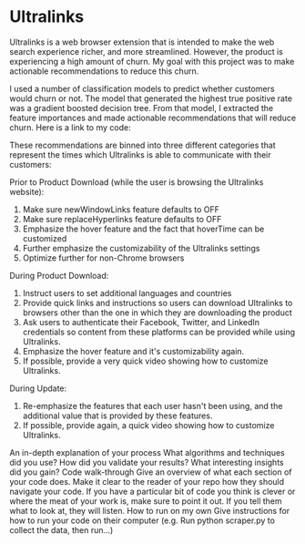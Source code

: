 # Ultralinks

Ultralinks is a web browser extension that is intended to make the web search experience richer, and more streamlined. However,
the product is experiencing a high amount of churn. My goal with this project was to make actionable recommendations to reduce
this churn. 

I used a number of classification models to predict whether customers would churn or not. The model that generated the highest
true positive rate was a gradient boosted decision tree. From that model, I extracted the feature importances and made
actionable recommendations that will reduce churn. Here is a link to my code:

These recommendations are binned into three different categories that represent the times which Ultralinks is able to communicate
with their customers:

Prior to Product Download (while the user is browsing the Ultralinks website):
1. Make sure newWindowLinks feature defaults to OFF
2. Make sure replaceHyperlinks feature defaults to OFF
3. Emphasize the hover feature and the fact that hoverTime can be customized
4. Further emphasize the customizability of the Ultralinks settings
5. Optimize further for non-Chrome browsers

During Product Download:
1. Instruct users to set additional languages and countries
2. Provide quick links and instructions so users can download Ultralinks to browsers other than the one in which they are
downloading the product
3. Ask users to authenticate their Facebook, Twitter, and LinkedIn credentials so content from these platforms can be provided
while using Ultralinks.
4. Emphasize the hover feature and it's customizability again.
5. If possible, provide a very quick video showing how to customize Ultralinks.

During Update:
1. Re-emphasize the features that each user hasn't been using, and the additional value that is provided by these features.
2. If possible, provide again, a quick video showing how to customize Ultralinks. 


An in-depth explanation of your process
What algorithms and techniques did you use?
How did you validate your results?
What interesting insights did you gain?
Code walk-through
Give an overview of what each section of your code does.
Make it clear to the reader of your repo how they should navigate your code.
If you have a particular bit of code you think is clever or where the meat of your work is, make sure to point it out. If you tell them what to look at, they will listen.
How to run on my own
Give instructions for how to run your code on their computer (e.g. Run python scraper.py to collect the data, then run...)
